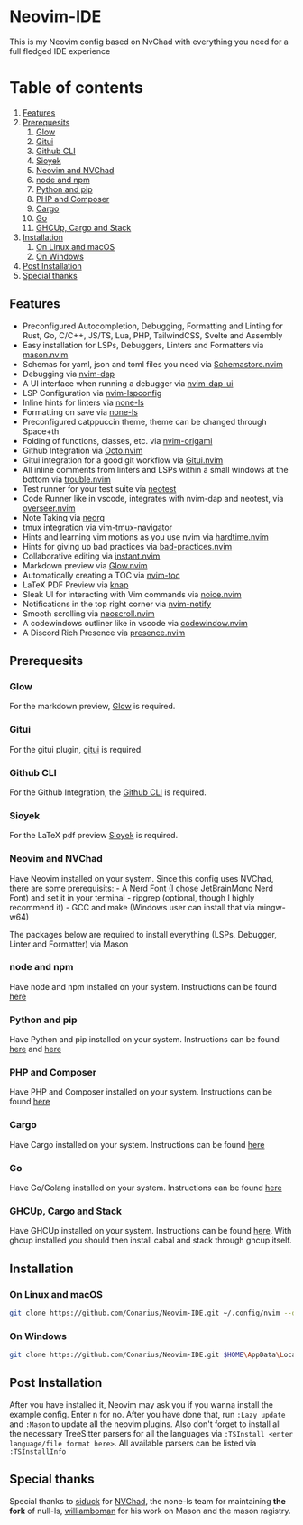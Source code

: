 # Neovim-IDE

This is my Neovim config based on NvChad with everything you need for a full fledged IDE experience

# Table of contents

1. [Features](#features)
1. [Prerequesits](#prerequesits)
   1. [Glow](#glow)
   1. [Gitui](#gitui)
   1. [Github CLI](#github-cli)
   1. [Sioyek](#sioyek)
   1. [Neovim and NVChad](#neovim-and-nvchad)
   1. [node and npm](#node-and-npm)
   1. [Python and pip](#python-and-pip)
   1. [PHP and Composer](#php-and-composer)
   1. [Cargo](#cargo)
   1. [Go](#go)
   1. [GHCUp, Cargo and Stack](#ghcup,-cargo-and-stack)
1. [Installation](#installation)
   1. [On Linux and macOS](#on-linux-and-macos)
   1. [On Windows](#on-windows)
1. [Post Installation](#post-installation)
1. [Special thanks](#special-thanks)

## Features

- Preconfigured Autocompletion, Debugging, Formatting and Linting for Rust, Go, C/C++, JS/TS, Lua, PHP, TailwindCSS, Svelte and Assembly
- Easy installation for LSPs, Debuggers, Linters and Formatters via [mason.nvim](https://github.com/williamboman/mason.nvim)
- Schemas for yaml, json and toml files you need via [Schemastore.nvim](https://github.com/b0o/SchemaStore.nvim)
- Debugging via [nvim-dap](https://github.com/mfussenegger/nvim-dap)
- A UI interface when running a debugger via [nvim-dap-ui](https://github.com/rcarriga/nvim-dap-ui)
- LSP Configuration via [nvim-lspconfig](https://github.com/neovim/nvim-lspconfig)
- Inline hints for linters via [none-ls](https://github.com/nvimtools/none-ls.nvim)
- Formatting on save via [none-ls](https://github.com/nvimtools/none-ls.nvim)
- Preconfigured catppuccin theme, theme can be changed through Space+th
- Folding of functions, classes, etc. via [nvim-origami](https://github.com/chrisgrieser/nvim-origami)
- Github Integration via [Octo.nvim](https://github.com/pwntester/octo.nvim)
- Gitui integration for a good git workflow via [Gitui.nvim](https://github.com/brneor/gitui.nvim)
- All inline comments from linters and LSPs within a small windows at the bottom via [trouble.nvim](https://github.com/folke/trouble.nvim)
- Test runner for your test suite via [neotest](https://github.com/nvim-neotest/neotest)
- Code Runner like in vscode, integrates with nvim-dap and neotest, via [overseer.nvim](https://github.com/stevearc/overseer.nvim)
- Note Taking via [neorg](https://github.com/nvim-neorg/neorg)
- tmux integration via [vim-tmux-navigator](https://github.com/christoomey/vim-tmux-navigator)
- Hints and learning vim motions as you use nvim via [hardtime.nvim](https://github.com/m4xshen/hardtime.nvim)
- Hints for giving up bad practices via [bad-practices.nvim](https://github.com/antonk52/bad-practices.nvim)
- Collaborative editing via [instant.nvim](https://github.com/jbyuki/instant.nvim)
- Markdown preview via [Glow.nvim](https://github.com/ellisonleao/glow.nvim)
- Automatically creating a TOC via [nvim-toc](https://github.com/richardbizik/nvim-toc)
- LaTeX PDF Preview via [knap](https://github.com/frabjous/knap)
- Sleak UI for interacting with Vim commands via [noice.nvim](https://github.com/folke/noice.nvim)
- Notifications in the top right corner via [nvim-notify](https://github.com/rcarriga/nvim-notify)
- Smooth scrolling via [neoscroll.nvim](https://github.com/karb94/neoscroll.nvim)
- A codewindows outliner like in vscode via [codewindow.nvim](https://github.com/gorbit99/codewindow.nvim)
- A Discord Rich Presence via [presence.nvim](https://github.com/andweeb/presence.nvim)

## Prerequesits

### Glow

For the markdown preview, [Glow](https://github.com/ellisonleao/glow.nvim) is required.

### Gitui

For the gitui plugin, [gitui](https://github.com/extrawurst/gitui) is required.

### Github CLI

For the Github Integration, the [Github CLI](https://github.com/cli/cli#installation) is required.

### Sioyek

For the LaTeX pdf preview [Sioyek](https://sioyek.info/) is required.

### Neovim and NVChad

Have Neovim installed on your system. Since this config uses NVChad, there are some prerequisits: - A Nerd Font (I chose JetBrainMono Nerd Font) and set it in your terminal - ripgrep (optional, though I highly recommend it) - GCC and make (Windows user can install that via mingw-w64)

The packages below are required to install everything (LSPs, Debugger, Linter and Formatter) via Mason

### node and npm

Have node and npm installed on your system. Instructions can be found [here](https://nodejs.org/en/download/package-manager)

### Python and pip

Have Python and pip installed on your system. Instructions can be found [here](https://docs.python.org/3/using/index.html) and [here](https://packaging.python.org/en/latest/guides/installing-using-linux-tools/#installing-pip-setuptools-wheel-with-linux-package-managers)

### PHP and Composer

Have PHP and Composer installed on your system. Instructions can be found [here](https://getcomposer.org/doc//00-intro.md)

### Cargo

Have Cargo installed on your system. Instructions can be found [here](https://rust-lang.org/learn/get-started)

### Go

Have Go/Golang installed on your system. Instructions can be found [here](https://go.dev/doc/install)

### GHCUp, Cargo and Stack

Have GHCUp installed on your system. Instructions can be found [here](https://www.haskell.org/ghcup/install/). With ghcup installed you should then install cabal and stack through ghcup itself.

## Installation

### On Linux and macOS

```sh
git clone https://github.com/Conarius/Neovim-IDE.git ~/.config/nvim --depth 1 && nvim
```

### On Windows

```sh
git clone https://github.com/Conarius/Neovim-IDE.git $HOME\AppData\Local\nvim --depth 1 && nvim
```

## Post Installation

After you have installed it, Neovim may ask you if you wanna install the example config. Enter n for no. After you have done that, run `:Lazy update` and `:Mason` to update all the neovim plugins. Also don't forget to install all the necessary TreeSitter parsers for all the languages via `:TSInstall <enter language/file format here>`. All available parsers can be listed via `:TSInstallInfo`

## Special thanks

Special thanks to [siduck](https://github.com/siduck) for [NVChad](https://github.com/NvChad/NvChad), the none-ls team for maintaining **the fork** of null-ls, [williamboman](https://github.com/williamboman) for his work on Mason and the mason ragistry.
